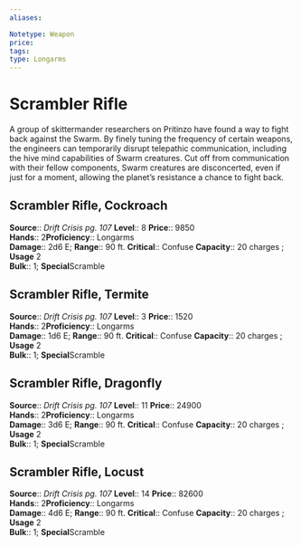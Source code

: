 ```yaml
---
aliases: 

Notetype: Weapon
price: 
tags: 
type: Longarms
---
```


# Scrambler Rifle

A group of skittermander researchers on Pritinzo have found a way to fight back against the Swarm. By finely tuning the frequency of certain weapons, the engineers can temporarily disrupt telepathic communication, including the hive mind capabilities of Swarm creatures. Cut off from communication with their fellow components, Swarm creatures are disconcerted, even if just for a moment, allowing the planet’s resistance a chance to fight back.  

## Scrambler Rifle, Cockroach

**Source**:: _Drift Crisis pg. 107_
**Level**:: 8
**Price**:: 9850  
**Hands**:: 2**Proficiency**:: Longarms  
**Damage**:: 2d6 E; 
**Range**:: 90 ft.
**Critical**:: Confuse
**Capacity**:: 20 charges ; **Usage** 2  
**Bulk**:: 1; **Special**Scramble

## Scrambler Rifle, Termite

**Source**:: _Drift Crisis pg. 107_
**Level**:: 3
**Price**:: 1520  
**Hands**:: 2**Proficiency**:: Longarms  
**Damage**:: 1d6 E; 
**Range**:: 90 ft.
**Critical**:: Confuse
**Capacity**:: 20 charges ; **Usage** 2  
**Bulk**:: 1; **Special**Scramble

## Scrambler Rifle, Dragonfly

**Source**:: _Drift Crisis pg. 107_
**Level**:: 11
**Price**:: 24900  
**Hands**:: 2**Proficiency**:: Longarms  
**Damage**:: 3d6 E; 
**Range**:: 90 ft.
**Critical**:: Confuse
**Capacity**:: 20 charges ; **Usage** 2  
**Bulk**:: 1; **Special**Scramble

## Scrambler Rifle, Locust

**Source**:: _Drift Crisis pg. 107_
**Level**:: 14
**Price**:: 82600  
**Hands**:: 2**Proficiency**:: Longarms  
**Damage**:: 4d6 E; 
**Range**:: 90 ft.
**Critical**:: Confuse
**Capacity**:: 20 charges ; **Usage** 2  
**Bulk**:: 1; **Special**Scramble
